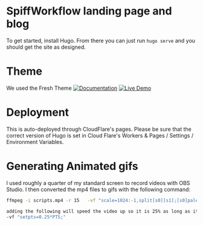 # SpiffWorkflow landing page and blog

To get started, install Hugo. From there you can just run ```hugo serve``` and you should get the site as designed.

# Theme
We used the Fresh Theme
[![Documentation](https://img.shields.io/badge/Documentation-red)](https://stefma.github.io/hugo-fresh) 
[![Live Demo](https://img.shields.io/badge/Live%20Demo-blue)](https://hugo-fresh.vercel.app)

# Deployment
This is auto-deployed through CloudFlare's pages.  Please be sure that the correct version of Hugo is set in Cloud Flare's Workers & Pages / Settings / Environment Variables.

# Generating Animated gifs 
I used roughly a quarter of my standard screen to record videos with OBS Studio.
I then converted the mp4 files to gifs with the following command:
```bash
ffmpeg -i scripts.mp4 -r 15   -vf "scale=1024:-1,split[s0][s1];[s0]palettegen[p];[s1][p]paletteuse" scripts.gif 

adding the following will speed the video up so it is 25% as long as it was originally.
-vf "setpts=0.25*PTS;"
```
